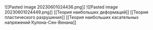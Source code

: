 ![[Pasted image 20230601024436.png]]
![[Pasted image 20230601024449.png]]
[[Теория наибольших деформаций]]
[[Теория пластического разрушения]]
[[Теория наибольших касательных напряжений Кулона-Сен-Венана]]